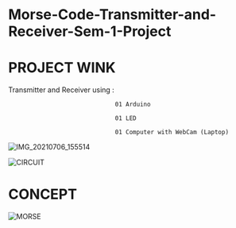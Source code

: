 # Morse-Code-Transmitter-and-Receiver-Sem-1-Project 

# PROJECT WINK

Transmitter and Receiver using :

                                  01 Arduino
                                  
                                  01 LED
                                  
                                  01 Computer with WebCam (Laptop)
                                  
                                  
 ![IMG_20210706_155514](https://user-images.githubusercontent.com/54714942/124585591-116ea000-de73-11eb-80db-37eb82f990c5.jpg)

  ![CIRCUIT](https://user-images.githubusercontent.com/54714942/124586046-99ed4080-de73-11eb-96fc-94df407dc679.png)
         
# CONCEPT

![MORSE](https://user-images.githubusercontent.com/54714942/124586244-d620a100-de73-11eb-9c3e-88376c263a42.png)
